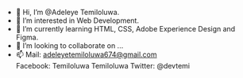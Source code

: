 - 👋 Hi, I’m @Adeleye Temiloluwa.
- 👀 I’m interested in Web Development.
- 🌱 I’m currently learning HTML, CSS, Adobe Experience Design and Figma.
- 💞️ I’m looking to collaborate on ...
- 📫 Mail: adeleyetemiloluwa674@gmail.com  
     Facebook: Temiloluwa Temiloluwa
     Twitter: @devtemi

